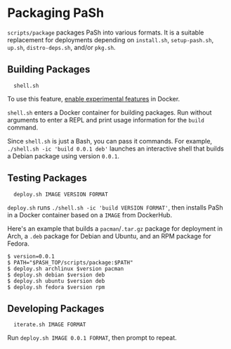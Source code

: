 # Packaging PaSh

`scripts/package` packages PaSh into various formats. It is a suitable
replacement for deployments depending on `install.sh`,
`setup-pash.sh`, `up.sh`, `distro-deps.sh`, and/or `pkg.sh`.



## Building Packages
[eef]: https://github.com/docker/cli/blob/master/experimental/README.md

```
  shell.sh
```

To use this feature, [enable experimental features][eef] in Docker.

`shell.sh` enters a Docker container for building packages. Run
without arguments to enter a REPL and print usage information for the
`build` command.

Since `shell.sh` is just a Bash, you can pass it commands.  For
example, `./shell.sh -ic 'build 0.0.1 deb'` launches an interactive
shell that builds a Debian package using version `0.0.1`.


## Testing Packages

```
  deploy.sh IMAGE VERSION FORMAT
```

`deploy.sh` runs `./shell.sh -ic 'build VERSION FORMAT'`, then
installs PaSh in a Docker container based on a `IMAGE` from DockerHub.

Here's an example that builds a `pacman`/`.tar.gz` package for
deployment in Arch, a `.deb` package for Debian and Ubuntu, and an RPM
package for Fedora.

```
$ version=0.0.1
$ PATH="$PASH_TOP/scripts/package:$PATH"
$ deploy.sh archlinux $version pacman
$ deploy.sh debian $version deb
$ deploy.sh ubuntu $version deb
$ deploy.sh fedora $version rpm
```

## Developing Packages

```
  iterate.sh IMAGE FORMAT
```

Run `deploy.sh IMAGE 0.0.1 FORMAT`, then prompt to repeat.
